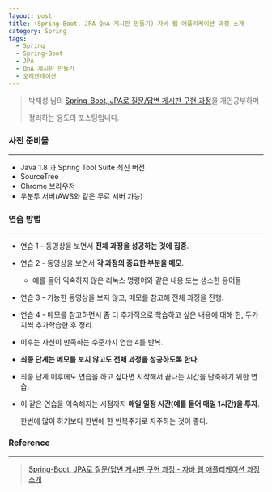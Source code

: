 ```yaml
---
layout: post
title: (Spring-Boot, JPA QnA 게시판 만들기)-자바 웹 애플리케이션 과정 소개
category: Spring
tags:
  - Spring
  - Spring-Boot
  - JPA
  - QnA 게시판 만들기
  - 오리엔테이션
---
```




> 박재성 님의 [Spring-Boot, JPA로 질문/답변 게시판 구현 과정](https://www.youtube.com/playlist?list=PLqaSEyuwXkSppQAjwjXZgKkjWbFoUdNXC)을 개인공부하며
>
> 정리하는 용도의 포스팅입니다.



### 사전 준비물

---

- Java 1.8 과 Spring Tool Suite 최신 버전
- SourceTree
- Chrome 브라우저
- 우분투 서버(AWS와 같은 무료 서버 가능)



### 연습 방법

---

- 연습 1 - 동영상을 보면서 **전체 과정을 성공하는 것에 집중**.

- 연습 2 - 동영상을 보면서 **각 과정의 중요한 부분을 메모**.

  - 예를 들어 익숙하지 않은 리눅스 명령어와 같은 내용 또는 생소한 용어들

- 연습 3 - 가능한 동영상을 보지 않고, 메모를 참고해 전체 과정을 진행.

- 연습 4 - 메모를 참고하면서 좀 더 추가적으로 학습하고 싶은 내용에 대해 한, 두가지씩 추가학습한 후 정리.

- 이후는 자신이 만족하는 수준까지 연습 4를 반복.

- **최종 단계는 메모를 보지 않고도 전체 과정을 성공하도록 한다.**

- 최종 단계 이후에도 연습을 하고 싶다면 시작해서 끝나는 시간을 단축하기 위한 연습.

- 이 같은 연습을 익숙해지는 시점까지 **매일 일정 시간(예를 들어 매일 1시간)을 투자**.

  한번에 많이 하기보다 한번에 한 반복주기로 자주하는 것이 좋다.





### Reference

---

> [Spring-Boot, JPA로 질문/답변 게시판 구현 과정 - 자바 웹 애플리케이션 과정 소개](https://www.youtube.com/watch?v=JUKehW-c484&list=PLqaSEyuwXkSppQAjwjXZgKkjWbFoUdNXC&index=2&t=1085s)

